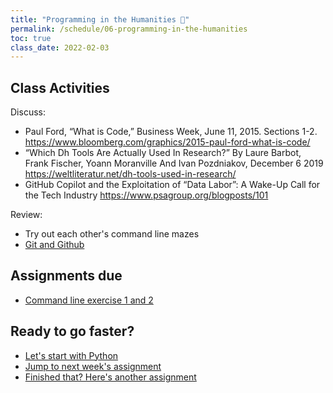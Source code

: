 ```yaml
---
title: "Programming in the Humanities 👾"
permalink: /schedule/06-programming-in-the-humanities
toc: true
class_date: 2022-02-03
---
```


## Class Activities

Discuss:

- Paul Ford, “What is Code,” Business Week, June 11, 2015. Sections 1-2. <https://www.bloomberg.com/graphics/2015-paul-ford-what-is-code/>
- “Which Dh Tools Are Actually Used In Research?” By Laure Barbot, Frank Fischer, Yoann Moranville And Ivan Pozdniakov, December 6 2019 <https://weltliteratur.net/dh-tools-used-in-research/>
- GitHub Copilot and the Exploitation of “Data Labor”: A Wake-Up Call for the Tech Industry <https://www.psagroup.org/blogposts/101>

Review:

- Try out each other's command line mazes
- [Git and Github]({{site.baseurl}}/materials/getting-started/git-github)

## Assignments due

- [Command line exercise 1 and 2]({{site.baseurl}}/week1/coming-online#command-line-assignment)  


## Ready to go faster?

- [Let's start with Python]({{site.baseurl}}/materials/intro-python-git/beginning-python)
- [Jump to next week's assignment]({{site.baseurl}}/materials/intro-python-git/python-assignment)
- [Finished that? Here's another assignment]({{site.baseurl}}/materials/advanced-python/python-assignment)
